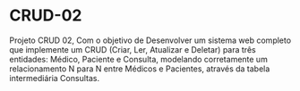 # CRUD-02
 Projeto CRUD 02, Com o objetivo de Desenvolver um sistema web completo que implemente um CRUD (Criar, Ler, Atualizar e Deletar) para três entidades: Médico, Paciente e Consulta, modelando corretamente um relacionamento N para N entre Médicos e Pacientes, através da tabela intermediária Consultas.

